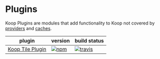 # Plugins

Koop Plugins are modules that add functionality to Koop not covered by [providers](providers.md) and [caches](caches.md).

| plugin | version | build status |
| ------ | ------- | ------------ |
| [Koop Tile Plugin](https://github.com/koopjs/koop-tile-plugin) | [![npm](https://img.shields.io/npm/v/koop-tile-plugin.svg?style=flat-square)](https://www.npmjs.com/package/koop-tile-plugin) | [![travis](https://img.shields.io/travis/koopjs/koop-tile-plugin.svg?style=flat-square)](https://travis-ci.org/koopjs/koop-tile-plugin) |
